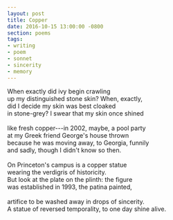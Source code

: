 ```yaml
---
layout: post
title: Copper
date: 2016-10-15 13:00:00 -0800
section: poems
tags:
- writing
- poem
- sonnet
- sincerity
- memory
---
```


When exactly did ivy begin crawling  
up my distinguished stone skin? When, exactly,  
did I decide my skin was best cloaked  
in stone-grey? I swear that my skin once shined  
<br>
like fresh copper---in 2002, maybe, a pool party  
at my Greek friend George's house thrown  
because he was moving away, to Georgia, funnily  
and sadly, though I didn't know so then.  
<br>
On Princeton's campus is a copper statue  
wearing the verdigris of historicity.  
But look at the plate on the plinth: the figure  
was established in 1993, the patina painted,  
<br>
artifice to be washed away in drops of sincerity.  
A statue of reversed temporality, to one day shine alive.  
